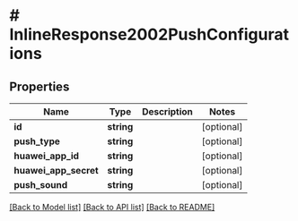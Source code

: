 # # InlineResponse2002PushConfigurations

## Properties

Name | Type | Description | Notes
------------ | ------------- | ------------- | -------------
**id** | **string** |  | [optional]
**push_type** | **string** |  | [optional]
**huawei_app_id** | **string** |  | [optional]
**huawei_app_secret** | **string** |  | [optional]
**push_sound** | **string** |  | [optional]

[[Back to Model list]](../../README.md#models) [[Back to API list]](../../README.md#endpoints) [[Back to README]](../../README.md)

